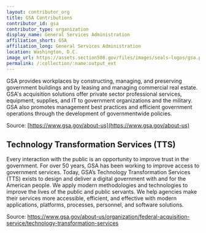 ```yaml
---
layout: contributor_org
title: GSA Contributions
contributor_id: gsa
contributor_type: organization
display_name: General Services Administration
affiliation_short: GSA
affiliation_long: General Services Administration
location: Washington, D.C.
image_url: https://assets.section508.gov/files/images/seals-logos/gsa.png
permalink: /:collection/:name:output_ext
---
```

GSA provides workplaces by constructing, managing, and preserving government buildings and by leasing and managing commercial real estate. GSA's acquisition solutions offer private sector professional services, equipment, supplies, and IT to government organizations and the military. GSA also promotes management best practices and efficient government operations through the development of governmentwide policies. 

Source: [https://www.gsa.gov/about-us](https://www.gsa.gov/about-us)

<div class="usa-summary-box" role="region" aria-labelledby="summary-box-key-information">
    <div class="usa-summary-box__body">
        <h2 class="usa-summary-box__heading" id="summary-box-key-information">Technology Transformation Services (TTS)</h2>
        <div class="usa-summary-box__text">
            <p>Every interaction with the public is an opportunity to improve trust in the government. For over 50 years, GSA has been working to improve access to government services. Today, GSA’s Technology Transformation Services (TTS) exists to design and deliver a digital government with and for the American people. We apply modern methodologies and technologies to improve the lives of the public and public servants. We help agencies make their services more accessible, efficient, and effective with modern applications, platforms, processes, personnel, and software solutions.</p>
            <p>Source: <a href="https://www.gsa.gov/about-us/organization/federal-acquisition-service/technology-transformation-services" target="_blank" class="usa-link--external">https://www.gsa.gov/about-us/organization/federal-acquisition-service/technology-transformation-services</a></p>
        </div>
    </div>
</div>
